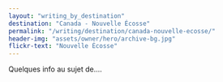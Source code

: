 ```yaml
---
layout: "writing_by_destination"
destination: "Canada - Nouvelle Écosse"
permalink: "/writing/destination/canada-nouvelle-ecosse/"
header-img: "assets/owner/hero/archive-bg.jpg"
flickr-text: "Nouvelle Écosse"
---
```


Quelques info au sujet de....